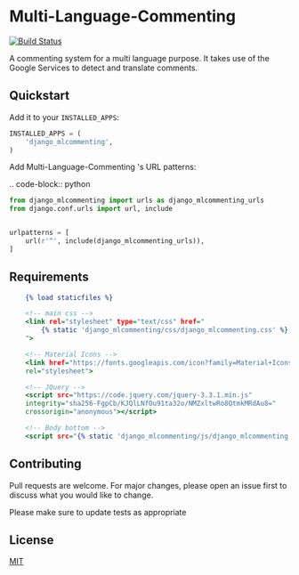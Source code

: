 # Multi-Language-Commenting
[![Build Status](https://travis-ci.org/domlysi/django-mlcommenting.svg?branch=master)](https://travis-ci.org/domlysi/django-mlcommenting)

A commenting system for a multi language purpose. It takes use of the Google Services to detect and translate comments.

Quickstart
----------

Add it to your `INSTALLED_APPS`:

```python
INSTALLED_APPS = (
    'django_mlcommenting',
)
```

Add Multi-Language-Commenting 's URL patterns:

.. code-block:: python
```python
from django_mlcommenting import urls as django_mlcommenting_urls
from django.conf.urls import url, include


urlpatterns = [
    url(r'^', include(django_mlcommenting_urls)),
]
```

Requirements
---------------------

```djangotemplate
    {% load staticfiles %}

    <!-- main css -->
    <link rel="stylesheet" type="text/css" href="
        {% static 'django_mlcommenting/css/django_mlcommenting.css' %}
    ">

    <!-- Material Icons -->
    <link href="https://fonts.googleapis.com/icon?family=Material+Icons"
    rel="stylesheet">

    <!-- JQuery -->
    <script src="https://code.jquery.com/jquery-3.3.1.min.js"
    integrity="sha256-FgpCb/KJQlLNfOu91ta32o/NMZxltwRo8QtmkMRdAu8="
    crossorigin="anonymous"></script>

    <!-- Body bottom -->
    <script src="{% static 'django_mlcommenting/js/django_mlcommenting.js' %}"></script>
```


## Contributing
Pull requests are welcome. For major changes, please open an issue first to discuss what you would like to change.

Please make sure to update tests as appropriate

## License
[MIT](https://choosealicense.com/licenses/mit/)